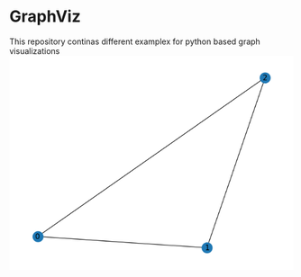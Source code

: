 # GraphViz
This repository continas different examplex for python based graph visualizations
![Graph](graph.png?raw=true)
